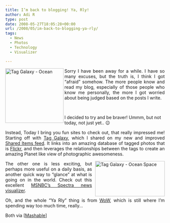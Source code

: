 ```yaml
---
title: I’m back to blogging! Ya, Rly!
author: Adi R
type: post
date: 2008-05-27T18:05:28+00:00
url: /2008/05/im-back-to-blogging-ya-rly/
tags:
  - News
  - Photos
  - Technology
  - Visualizer

---
```

<p align="justify">
  <img style="border-right: 0px; border-top: 0px; border-left: 0px; border-bottom: 0px" height="173" alt="Tag Galaxy - Ocean" src="https://i0.wp.com/www.adir1.com//uploads/2008/05/tag-galaxy-ocean.jpg?resize=184%2C173" width="184" align="left" border="0" data-recalc-dims="1" /> Sorry I have been away for a while. I have so many excuses, but the truth is, I think I got &#8220;afraid&#8221; somehow. The more people know and read my blog, especially of those people who know me personally, the more I got worried about being judged based on the posts I write.
</p>

&nbsp;

I decided to try and be braver! Ummm, but not today, not just yet.. 😉

<p align="justify">
  Instead, Today I bring you fun sites to check out, that really impressed me! Starting off with <a href="http://www.taggalaxy.de/" target="_blank">Tag Galaxy</a>, which I shared on my new and improved <a href="http://www.google.com/reader/shared/18433100766597525188" target="_blank">Shared Items feed</a>. It links into an amazing database of tagged photos that is <a href="http://www.flickr.com" target="_blank">Flickr</a>, and then leverages the relationships between the tags to create an amazing Planet like view of photographic awesomeness.
</p>

<p align="justify">
  <a href="https://i0.wp.com/www.adir1.com//uploads/2008/05/tag-galaxy-ocean-space.jpg"><img style="border-right: 0px; border-top: 0px; margin: 0px 0px 0px 10px; border-left: 0px; border-bottom: 0px" height="112" alt="Tag Galaxy - Ocean Space" src="https://i2.wp.com/www.adir1.com//uploads/2008/05/tag-galaxy-ocean-space-thumb.jpg?resize=220%2C112" width="220" align="right" border="0" data-recalc-dims="1" /></a> The other one is less exciting, but perhaps more useful on a daily basis, as another quick way to &#8220;glance&#8221; at what is going on in the world. Check out this excellent <a href="http://www.msnbc.msn.com/id/24207533" target="_blank">MSNBC&#8217;s Spectra news visualizer</a>.
</p>

<p align="justify">
  Oh, and the whole &#8220;Ya Rly&#8221; thing is from <a href="http://www.worldofwarcraft.com" target="_blank">WoW</a>, which is still where I&#8217;m spending way too much time, really&#8230;
</p>

Both via [<a href="http://mashable.com/2008/05/24/msnbc-spectra/" target="_blank">Mashable</a>]</p>